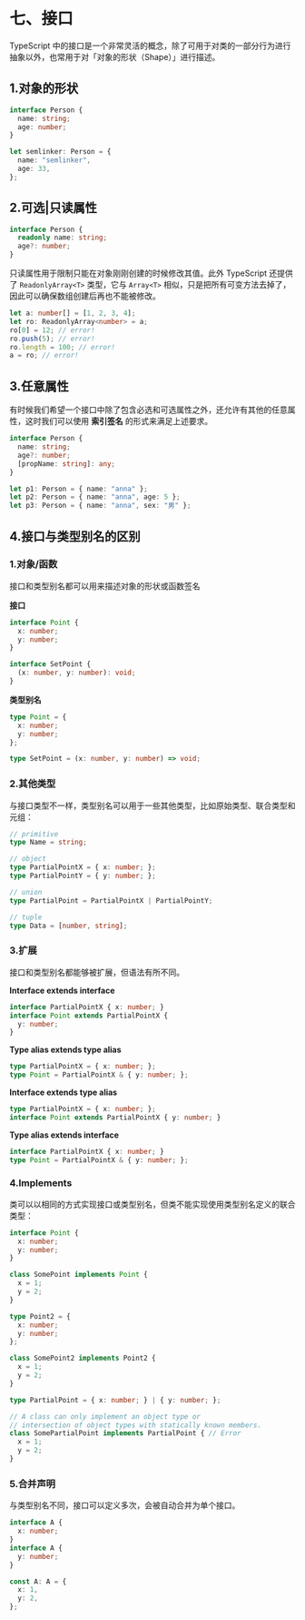 # 七、接口

TypeScript 中的接口是一个非常灵活的概念，除了可用于对类的一部分行为进行抽象以外，也常用于对「对象的形状（Shape）」进行描述。

## 1.对象的形状

~~~ts
interface Person {
  name: string;
  age: number;
}

let semlinker: Person = {
  name: "semlinker",
  age: 33,
};
~~~

## 2.可选|只读属性

~~~ts
interface Person {
  readonly name: string;
  age?: number;
}
~~~

只读属性用于限制只能在对象刚刚创建的时候修改其值。此外 TypeScript 还提供了 `ReadonlyArray<T>` 类型，它与 `Array<T>` 相似，只是把所有可变方法去掉了，因此可以确保数组创建后再也不能被修改。

~~~ts
let a: number[] = [1, 2, 3, 4];
let ro: ReadonlyArray<number> = a;
ro[0] = 12; // error!
ro.push(5); // error!
ro.length = 100; // error!
a = ro; // error!
~~~

## 3.任意属性

有时候我们希望一个接口中除了包含必选和可选属性之外，还允许有其他的任意属性，这时我们可以使用 **索引签名** 的形式来满足上述要求。

~~~ts
interface Person {
  name: string;
  age?: number;
  [propName: string]: any;
}

let p1: Person = { name: "anna" };
let p2: Person = { name: "anna", age: 5 };
let p3: Person = { name: "anna", sex: "男" };
~~~

## 4.接口与类型别名的区别

### 1.对象/函数

接口和类型别名都可以用来描述对象的形状或函数签名

**接口**

~~~ts
interface Point {
  x: number;
  y: number;
}

interface SetPoint {
  (x: number, y: number): void;
}
~~~

**类型别名**

~~~ts
type Point = {
  x: number;
  y: number;
};

type SetPoint = (x: number, y: number) => void;
~~~

### 2.其他类型

与接口类型不一样，类型别名可以用于一些其他类型，比如原始类型、联合类型和元组：

~~~ts
// primitive
type Name = string;

// object
type PartialPointX = { x: number; };
type PartialPointY = { y: number; };

// union
type PartialPoint = PartialPointX | PartialPointY;

// tuple
type Data = [number, string];
~~~

### 3.扩展

接口和类型别名都能够被扩展，但语法有所不同。

**Interface extends interface**

~~~ts
interface PartialPointX { x: number; }
interface Point extends PartialPointX { 
  y: number; 
}
~~~

**Type alias extends type alias**

~~~ts
type PartialPointX = { x: number; };
type Point = PartialPointX & { y: number; };
~~~

**Interface extends type alias**

~~~ts
type PartialPointX = { x: number; };
interface Point extends PartialPointX { y: number; }
~~~

**Type alias extends interface**

~~~ts
interface PartialPointX { x: number; }
type Point = PartialPointX & { y: number; };
~~~

### 4.Implements

类可以以相同的方式实现接口或类型别名，但类不能实现使用类型别名定义的联合类型：

~~~ts
interface Point {
  x: number;
  y: number;
}

class SomePoint implements Point {
  x = 1;
  y = 2;
}

type Point2 = {
  x: number;
  y: number;
};

class SomePoint2 implements Point2 {
  x = 1;
  y = 2;
}

type PartialPoint = { x: number; } | { y: number; };

// A class can only implement an object type or 
// intersection of object types with statically known members.
class SomePartialPoint implements PartialPoint { // Error
  x = 1;
  y = 2;
}
~~~

### 5.合并声明

与类型别名不同，接口可以定义多次，会被自动合并为单个接口。

~~~ts
interface A {
  x: number;
}
interface A {
  y: number;
}

const A: A = {
  x: 1,
  y: 2,
};
~~~

